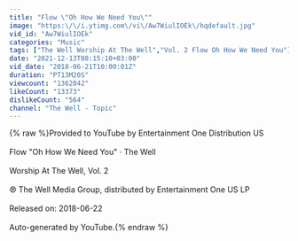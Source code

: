 ```yaml
---
title: "Flow \"Oh How We Need You\""
image: "https:\/\/i.ytimg.com\/vi\/Aw7WiulIOEk\/hqdefault.jpg"
vid_id: "Aw7WiulIOEk"
categories: "Music"
tags: ["The Well Worship At The Well","Vol. 2 Flow Oh How We Need You"]
date: "2021-12-13T08:15:10+03:00"
vid_date: "2018-06-21T10:00:01Z"
duration: "PT13M20S"
viewcount: "1362842"
likeCount: "13373"
dislikeCount: "564"
channel: "The Well - Topic"
---
```

{% raw %}Provided to YouTube by Entertainment One Distribution US<br /><br />Flow &quot;Oh How We Need You&quot; · The Well<br /><br />Worship At The Well, Vol. 2<br /><br />℗ The Well Media Group, distributed by Entertainment One US LP<br /><br />Released on: 2018-06-22<br /><br />Auto-generated by YouTube.{% endraw %}
